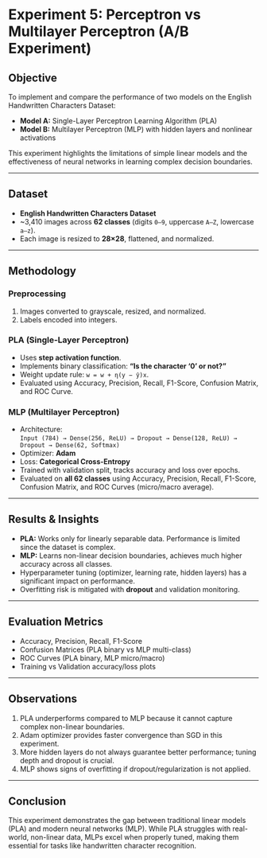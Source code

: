 # Experiment 5: Perceptron vs Multilayer Perceptron (A/B Experiment)

## Objective
To implement and compare the performance of two models on the English Handwritten Characters Dataset:
- **Model A:** Single-Layer Perceptron Learning Algorithm (PLA)  
- **Model B:** Multilayer Perceptron (MLP) with hidden layers and nonlinear activations  

This experiment highlights the limitations of simple linear models and the effectiveness of neural networks in learning complex decision boundaries.

---

## Dataset
- **English Handwritten Characters Dataset**
- ~3,410 images across **62 classes** (digits `0–9`, uppercase `A–Z`, lowercase `a–z`).
- Each image is resized to **28×28**, flattened, and normalized.

---

## Methodology

### Preprocessing
1. Images converted to grayscale, resized, and normalized.
2. Labels encoded into integers.

### PLA (Single-Layer Perceptron)
- Uses **step activation function**.
- Implements binary classification: **“Is the character ‘0’ or not?”**
- Weight update rule: `w = w + η(y − ŷ)x`.
- Evaluated using Accuracy, Precision, Recall, F1-Score, Confusion Matrix, and ROC Curve.

### MLP (Multilayer Perceptron)
- Architecture:  
  `Input (784) → Dense(256, ReLU) → Dropout → Dense(128, ReLU) → Dropout → Dense(62, Softmax)`
- Optimizer: **Adam**
- Loss: **Categorical Cross-Entropy**
- Trained with validation split, tracks accuracy and loss over epochs.
- Evaluated on **all 62 classes** using Accuracy, Precision, Recall, F1-Score, Confusion Matrix, and ROC Curves (micro/macro average).

---

## Results & Insights
- **PLA:** Works only for linearly separable data. Performance is limited since the dataset is complex.  
- **MLP:** Learns non-linear decision boundaries, achieves much higher accuracy across all classes.  
- Hyperparameter tuning (optimizer, learning rate, hidden layers) has a significant impact on performance.  
- Overfitting risk is mitigated with **dropout** and validation monitoring.

---

## Evaluation Metrics
- Accuracy, Precision, Recall, F1-Score  
- Confusion Matrices (PLA binary vs MLP multi-class)  
- ROC Curves (PLA binary, MLP micro/macro)  
- Training vs Validation accuracy/loss plots  

---

## Observations
1. PLA underperforms compared to MLP because it cannot capture complex non-linear boundaries.  
2. Adam optimizer provides faster convergence than SGD in this experiment.  
3. More hidden layers do not always guarantee better performance; tuning depth and dropout is crucial.  
4. MLP shows signs of overfitting if dropout/regularization is not applied.  

---

## Conclusion
This experiment demonstrates the gap between traditional linear models (PLA) and modern neural networks (MLP). While PLA struggles with real-world, non-linear data, MLPs excel when properly tuned, making them essential for tasks like handwritten character recognition.
